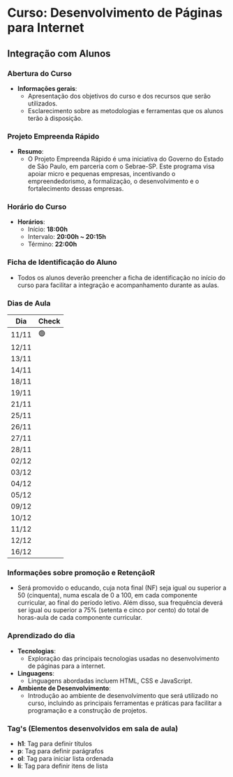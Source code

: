 # Curso: Desenvolvimento de Páginas para Internet

## Integração com Alunos

### Abertura do Curso
- **Informações gerais**:
    - Apresentação dos objetivos do curso e dos recursos que serão utilizados.
    - Esclarecimento sobre as metodologias e ferramentas que os alunos terão à disposição.

### Projeto Empreenda Rápido
- **Resumo**:
    - O Projeto Empreenda Rápido é uma iniciativa do Governo do Estado de São Paulo, em parceria com o Sebrae-SP. Este programa visa apoiar micro e pequenas empresas, incentivando o empreendedorismo, a formalização, o desenvolvimento e o fortalecimento dessas empresas.

### Horário do Curso
- **Horários**:
    - Início: **18:00h**
    - Intervalo: **20:00h ~ 20:15h**
    - Término: **22:00h**

### Ficha de Identificação do Aluno
- Todos os alunos deverão preencher a ficha de identificação no início do curso para facilitar a integração e acompanhamento durante as aulas.

### Dias de Aula

| Dia      | Check |
|----------|-------|
| 11/11    | 🟢    |
| 12/11    |       |
| 13/11    |       |
| 14/11    |       |
| 18/11    |       |
| 19/11    |       |
| 21/11    |       |
| 25/11    |       |
| 26/11    |       |
| 27/11    |       |
| 28/11    |       |
| 02/12    |       |
| 03/12    |       |
| 04/12    |       |
| 05/12    |       |
| 09/12    |       |
| 10/12    |       |
| 11/12    |       |
| 12/12    |       |
| 16/12    |       |

### Informações sobre promoção e RetençãoR
- Será promovido o educando, cuja nota final (NF) seja igual ou superior a 50 (cinquenta), numa escala de 0 a 100, em cada componente curricular, ao final do período letivo. Além disso, sua frequência deverá ser igual ou superior a 75% (setenta e cinco por cento) do total de horas-aula de cada componente curricular.
  
### Aprendizado do dia
- **Tecnologias**:
    - Exploração das principais tecnologias usadas no desenvolvimento de páginas para a internet.
- **Linguagens**:
    - Linguagens abordadas incluem HTML, CSS e JavaScript.
- **Ambiente de Desenvolvimento**:
    - Introdução ao ambiente de desenvolvimento que será utilizado no curso, incluindo as principais ferramentas e práticas para facilitar a programação e a construção de projetos.
 
### Tag's (Elementos desenvolvidos em sala de aula)
- **h1**: Tag para definir títulos
- **p**: Tag para definir parágrafos
- **ol**: Tag para iniciar lista ordenada
- **li**: Tag para definir itens de lista

